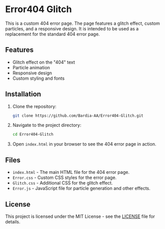 # Error404 Glitch

This is a custom 404 error page. The page features a glitch effect, custom particles, and a responsive design. It is intended to be used as a replacement for the standard 404 error page.

## Features

- Glitch effect on the "404" text
- Particle animation
- Responsive design
- Custom styling and fonts

## Installation

1. Clone the repository:
   ```sh
   git clone https://github.com/Bardia-AA/Error404-Glitch.git
   ```

2. Navigate to the project directory:
   ```sh
   cd Error404-Glitch
   ```

3. Open `index.html` in your browser to see the 404 error page in action.

## Files

- `index.html` - The main HTML file for the 404 error page.
- `Error.css` - Custom CSS styles for the error page.
- `Glitch.css` - Additional CSS for the glitch effect.
- `Error.js` - JavaScript file for particle generation and other effects.

## License

This project is licensed under the MIT License - see the [LICENSE](LICENSE) file for details.
